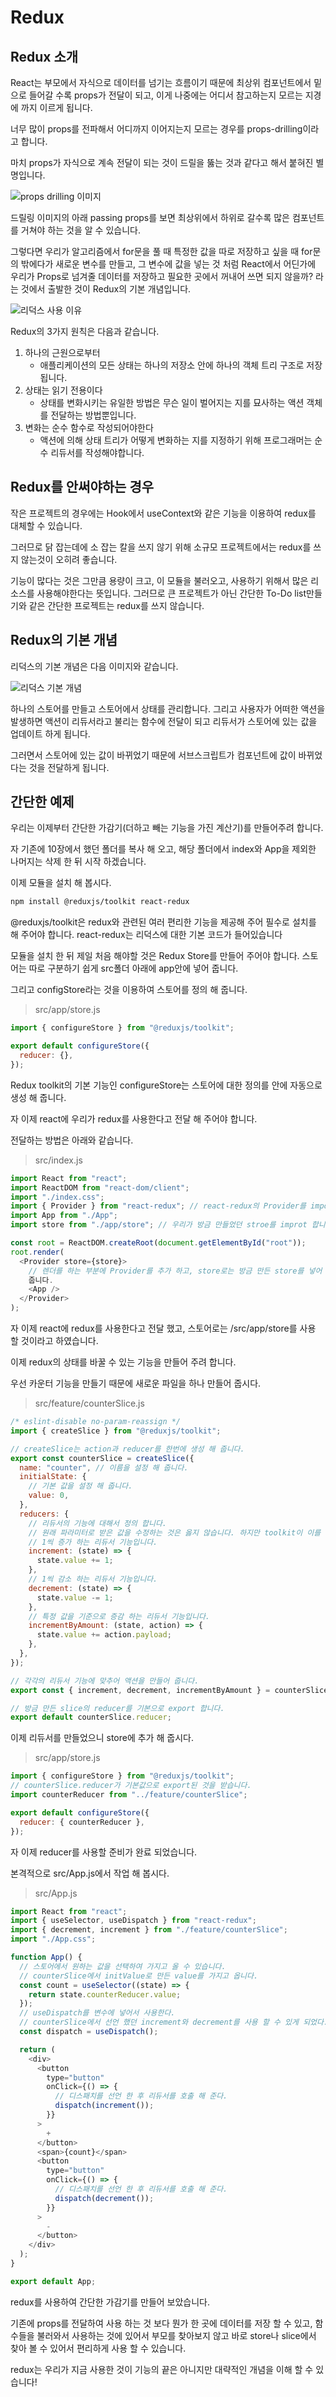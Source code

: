 # Redux

## Redux 소개

React는 부모에서 자식으로 데이터를 넘기는 흐름이기 때문에 최상위 컴포넌트에서 밑으로 들어갈 수록 props가 전달이 되고, 이게 나중에는 어디서 참고하는지 모르는 지경에 까지 이르게 됩니다.

너무 많이 props를 전파해서 어디까지 이어지는지 모르는 경우를 props-drilling이라고 합니다.

마치 props가 자식으로 계속 전달이 되는 것이 드릴을 뚫는 것과 같다고 해서 붙혀진 별명입니다.

![props drilling 이미지](./E4CDOevVEAEoEav.jpg)

드릴링 이미지의 아래 passing props를 보면 최상위에서 하위로 갈수록 많은 컴포넌트를 거쳐야 하는 것을 알 수 있습니다.

그렇다면 우리가 알고리즘에서 for문을 풀 때 특정한 값을 따로 저장하고 싶을 때 for문의 밖에다가 새로운 변수를 만들고, 그 변수에 값을 넣는 것 처럼 React에서 어딘가에 우리가 Props로 넘겨줄 데이터를 저장하고 필요한 곳에서 꺼내어 쓰면 되지 않을까? 라는 것에서 출발한 것이 Redux의 기본 개념입니다.

![리덕스 사용 이유](./why-using-redux.jpg)

Redux의 3가지 원칙은 다음과 같습니다.

1. 하나의 근원으로부터
   - 애플리케이션의 모든 상태는 하나의 저장소 안에 하나의 객체 트리 구조로 저장됩니다.
2. 상태는 읽기 전용이다
   - 상태를 변화시키는 유일한 방법은 무슨 일이 벌어지는 지를 묘사하는 액션 객체를 전달하는 방법뿐입니다.
3. 변화는 순수 함수로 작성되어야한다
   - 액션에 의해 상태 트리가 어떻게 변화하는 지를 지정하기 위해 프로그래머는 순수 리듀서를 작성해야합니다.

## Redux를 안써야하는 경우

작은 프로젝트의 경우에는 Hook에서 useContext와 같은 기능을 이용하여 redux를 대체할 수 있습니다.

그러므로 닭 잡는데에 소 잡는 칼을 쓰지 않기 위해 소규모 프로젝트에서는 redux를 쓰지 않는것이 오히려 좋습니다.

기능이 많다는 것은 그만큼 용량이 크고, 이 모듈을 불러오고, 사용하기 위해서 많은 리소스를 사용해야한다는 뜻입니다. 그러므로 큰 프로젝트가 아닌 간단한 To-Do list만들기와 같은 간단한 프로젝트는 redux를 쓰지 않습니다.

## Redux의 기본 개념

리덕스의 기본 개념은 다음 이미지와 같습니다.

![리덕스 기본 개념](./redux-architecture.png)

하나의 스토어를 만들고 스토어에서 상태를 관리합니다. 그리고 사용자가 어떠한 액션을 발생하면 액션이 리듀서라고 불리는 함수에 전달이 되고 리듀서가 스토어에 있는 값을 업데이트 하게 됩니다.

그러면서 스토어에 있는 값이 바뀌었기 때문에 서브스크립트가 컴포넌트에 값이 바뀌었다는 것을 전달하게 됩니다.

## 간단한 예제

우리는 이제부터 간단한 가감기(더하고 빼는 기능을 가진 계산기)를 만들어주려 합니다.

자 기존에 10장에서 했던 폴더를 복사 해 오고, 해당 폴더에서 index와 App을 제외한 나머지는 삭제 한 뒤 시작 하겠습니다.

이제 모듈을 설치 해 봅시다.

```bash
npm install @reduxjs/toolkit react-redux
```

@reduxjs/toolkit은 redux와 관련된 여러 편리한 기능을 제공해 주어 필수로 설치를 해 주어야 합니다.
react-redux는 리덕스에 대한 기본 코드가 들어있습니다

모듈을 설치 한 뒤 제일 처음 해야할 것은 Redux Store를 만들어 주어야 합니다. 스토어는 따로 구분하기 쉽게 src폴더 아래에 app안에 넣어 줍니다.

그리고 configStore라는 것을 이용하여 스토어를 정의 해 줍니다.

> src/app/store.js

```javascript
import { configureStore } from "@reduxjs/toolkit";

export default configureStore({
  reducer: {},
});
```

Redux toolkit의 기본 기능인 configureStore는 스토어에 대한 정의를 안에 자동으로 생성 해 줍니다.

자 이제 react에 우리가 redux를 사용한다고 전달 해 주어야 합니다.

전달하는 방법은 아래와 같습니다.

> src/index.js

```javascript
import React from "react";
import ReactDOM from "react-dom/client";
import "./index.css";
import { Provider } from "react-redux"; // react-redux의 Provider를 import 합니다.
import App from "./App";
import store from "./app/store"; // 우리가 방금 만들었던 stroe를 improt 합니다.

const root = ReactDOM.createRoot(document.getElementById("root"));
root.render(
  <Provider store={store}>
    // 렌더를 하는 부분에 Provider를 추가 하고, store로는 방금 만든 store를 넣어
    줍니다.
    <App />
  </Provider>
);
```

자 이제 react에 redux를 사용한다고 전달 했고, 스토어로는 /src/app/store를 사용 할 것이라고 하였습니다.

이제 redux의 상태를 바꿀 수 있는 기능을 만들어 주려 합니다.

우선 카운터 기능을 만들기 때문에 새로운 파일을 하나 만들어 줍시다.

> src/feature/counterSlice.js

```javascript
/* eslint-disable no-param-reassign */
import { createSlice } from "@reduxjs/toolkit";

// createSlice는 action과 reducer를 한번에 생성 해 줍니다.
export const counterSlice = createSlice({
  name: "counter", // 이름을 설정 해 줍니다.
  initialState: {
    // 기본 값을 설정 해 줍니다.
    value: 0,
  },
  reducers: {
    // 리듀서의 기능에 대해서 정의 합니다.
    // 원래 파라미터로 받은 값을 수정하는 것은 옳지 않습니다. 하지만 toolkit이 이를 자동으로 처리 해 줍니다.
    // 1씩 증가 하는 리듀서 기능입니다.
    increment: (state) => {
      state.value += 1;
    },
    // 1씩 감소 하는 리듀서 기능입니다.
    decrement: (state) => {
      state.value -= 1;
    },
    // 특정 값을 기준으로 증감 하는 리듀서 기능입니다.
    incrementByAmount: (state, action) => {
      state.value += action.payload;
    },
  },
});

// 각각의 리듀서 기능에 맞추어 액션을 만들어 줍니다.
export const { increment, decrement, incrementByAmount } = counterSlice.actions;

// 방금 만든 slice의 reducer를 기본으로 export 합니다.
export default counterSlice.reducer;
```

이제 리듀서를 만들었으니 store에 추가 해 줍시다.

> src/app/store.js

```javascript
import { configureStore } from "@reduxjs/toolkit";
// counterSlice.reducer가 기본값으로 export된 것을 받습니다.
import counterReducer from "../feature/counterSlice";

export default configureStore({
  reducer: { counterReducer },
});
```

자 이제 reducer를 사용할 준비가 완료 되었습니다.

본격적으로 src/App.js에서 작업 해 봅시다.

> src/App.js

```javascript
import React from "react";
import { useSelector, useDispatch } from "react-redux";
import { decrement, increment } from "./feature/counterSlice";
import "./App.css";

function App() {
  // 스토어에서 원하는 값을 선택하여 가지고 올 수 있습니다.
  // counterSlice에서 initValue로 만든 value를 가지고 옵니다.
  const count = useSelector((state) => {
    return state.counterReducer.value;
  });
  // useDispatch를 변수에 넣어서 사용한다.
  // counterSlice에서 선언 했던 increment와 decrement를 사용 할 수 있게 되었다.
  const dispatch = useDispatch();

  return (
    <div>
      <button
        type="button"
        onClick={() => {
          // 디스패치를 선언 한 후 리듀서를 호출 해 준다.
          dispatch(increment());
        }}
      >
        +
      </button>
      <span>{count}</span>
      <button
        type="button"
        onClick={() => {
          // 디스패치를 선언 한 후 리듀서를 호출 해 준다.
          dispatch(decrement());
        }}
      >
        -
      </button>
    </div>
  );
}

export default App;
```

redux를 사용하여 간단한 가감기를 만들어 보았습니다.

기존에 props를 전달하여 사용 하는 것 보다 뭔가 한 곳에 데이터를 저장 할 수 있고, 함수들을 불러와서 사용하는 것에 있어서 부모를 찾아보지 않고 바로 store나 slice에서 찾아 볼 수 있어서 편리하게 사용 할 수 있습니다.

redux는 우리가 지금 사용한 것이 기능의 끝은 아니지만 대략적인 개념을 이해 할 수 있습니다!
